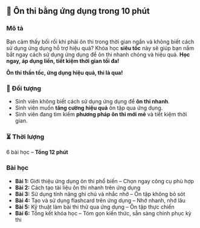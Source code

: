 ## 📌 Ôn thi bằng ứng dụng trong 10 phút  

### Mô tả  
Bạn cảm thấy bối rối khi phải ôn thi trong thời gian ngắn và không biết cách sử dụng ứng dụng hỗ trợ hiệu quả? Khóa học **siêu tốc** này sẽ giúp bạn nắm bắt ngay cách sử dụng ứng dụng để ôn thi nhanh chóng và hiệu quả. **Học ngay, áp dụng liền, tiết kiệm thời gian tối đa!**

**Ôn thi thần tốc, ứng dụng hiệu quả, thi là qua!**

### 🎯 Đối tượng  
- Sinh viên không biết cách sử dụng ứng dụng để **ôn thi nhanh**.  
- Sinh viên muốn **tăng cường hiệu quả** ôn tập qua ứng dụng.  
- Sinh viên đang tìm kiếm **phương pháp ôn thi mới mẻ** và tiết kiệm thời gian.  

### ⏳ Thời lượng  
6 bài học – **Tổng 12 phút**  

### Bài học  
- **Bài 1:** Giới thiệu ứng dụng ôn thi phổ biến – Chọn ngay công cụ phù hợp  
- **Bài 2:** Cách tạo tài liệu ôn thi nhanh trên ứng dụng  
- **Bài 3:** Sử dụng tính năng ghi chú và nhắc nhở – Ôn tập không bỏ sót  
- **Bài 4:** Tạo và sử dụng flashcard trên ứng dụng – Nhớ nhanh, nhớ lâu  
- **Bài 5:** Kỹ thuật làm bài thi thử qua ứng dụng – Ôn tập thực chiến  
- **Bài 6:** Tổng kết khóa học – Tóm gọn kiến thức, sẵn sàng chinh phục kỳ thi